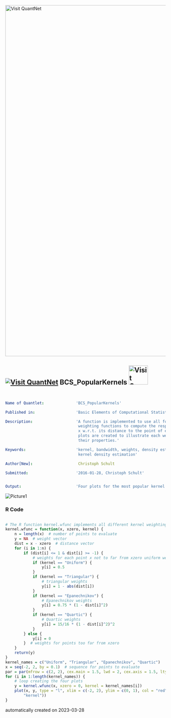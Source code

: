 [<img src="https://github.com/QuantLet/Styleguide-and-FAQ/blob/master/pictures/banner.png" width="1100" alt="Visit QuantNet">](http://quantlet.de/)

## [<img src="https://github.com/QuantLet/Styleguide-and-FAQ/blob/master/pictures/qloqo.png" alt="Visit QuantNet">](http://quantlet.de/) **BCS_PopularKernels** [<img src="https://github.com/QuantLet/Styleguide-and-FAQ/blob/master/pictures/QN2.png" width="60" alt="Visit QuantNet 2.0">](http://quantlet.de/)

```yaml


Name of Quantlet:              'BCS_PopularKernels'

Published in:                  'Basic Elements of Computational Statistics'

Description:                   'A function is implemented to use all four different kernel
                                weighting functions to compute the respective weight of a point
                                x w.r.t. its distance to the point of evaluation x_0. Four
                                plots are created to illustrate each weighting functions and
                                their properties.'

Keywords:                      'kernel, bandwidth, weights, density estimation, plot, nonparametric,
                                kernel density estimation'

Author[New]:                    Christoph Schult

Submitted:                     '2016-01-28, Christoph Schult'


Output:                        'Four plots for the most popular kernel weighting functions.'

```

![Picture1](BCS_PopularKernels.png)

### R Code
```r

# The R function kernel.wfunc implements all different kernel weighting functions in R
kernel.wfunc = function(x, xzero, kernel) {
    n = length(x)  # number of points to evaluate
    y = NA  # weight vector
    dist = x - xzero  # distance vector
    for (i in 1:n) {
        if (dist[i] <= 1 & dist[i] >= -1) {
            # weights for each point x not to far from xzero uniform weights
            if (kernel == "Uniform") {
                y[i] = 0.5
            }
            if (kernel == "Triangular") {
                # triangular weights
                y[i] = 1 - abs(dist[i])
            }
            if (kernel == "Epanechnikov") {
                # Epanechnikov weights
                y[i] = 0.75 * (1 - dist[i]^2)
            }
            if (kernel == "Quartic") {
                # Quartic weights
                y[i] = 15/16 * (1 - dist[i]^2)^2
            }
        } else {
            y[i] = 0
        }  # weights for points too far from xzero
    }
    return(y)
}
kernel_names = c("Uniform", "Triangular", "Epanechnikov", "Quartic")
x = seq(-2, 2, by = 0.1)  # sequence for points to evaluate
par = par(mfrow = c(2, 2), cex.main = 1.5, lwd = 2, cex.axis = 1.5, lty = "solid")
for (i in 1:length(kernel_names)) {
    # loop creating the four plots
    y = kernel.wfunc(x, xzero = 0, kernel = kernel_names[i])
    plot(x, y, type = "l", xlim = c(-2, 2), ylim = c(0, 1), col = "red", xlab = "", ylab = "", main = paste(kernel_names[i], 
        "kernel"))
}
```

automatically created on 2023-03-28